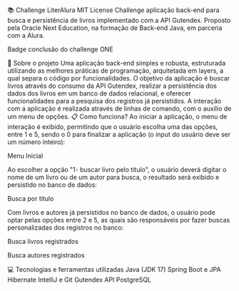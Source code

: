 📚 Challenge LiterAlura MIT License
Challenge aplicação back-end para busca e persistência de livros implementado com a API Gutendex.
Proposto pela Oracle Next Education, na formação de Back-end Java, em parceria com a Alura.


Badge conclusão do challenge ONE

🔧 Sobre o projeto
Uma aplicação back-end simples e robusta, estruturada utilizando as melhores práticas de programação, arquitetada em layers, a qual separa o código por funcionalidades.
O objetivo da aplicação é buscar livros através do consumo da API Gutendex, realizar a persistência dos dados dos livros em um banco de dados relacional, e oferecer funcionalidades para a pesquisa dos registros já persistidos.
A interação com a aplicação é realizada através de linhas de comando, com o auxílio de um menu de opções.
📋 Como funciona?
Ao iniciar a aplicação, o menu de interação é exibido, permitindo que o usuário escolha uma das opções, entre 1 e 5, sendo o 0 para finalizar a aplicação (o input do usuário deve ser um número inteiro):

Menu Inicial

Ao escolher a opção "1- buscar livro pelo título", o usuário deverá digitar o nome de um livro ou de um autor para busca, o resultado será exibido e persistido no banco de dados:

Busca por titulo

Com livros e autores já persistidos no banco de dados, o usuário pode optar pelas opções entre 2 e 5, as quais são responsáveis por fazer buscas personalizadas dos registros no banco:

Busca livros registrados

Busca autores registrados

💻 Tecnologias e ferramentas utilizadas
Java (JDK 17)
Spring Boot e JPA Hibernate
IntelliJ e Git
Gutendex API
PostgreSQL
